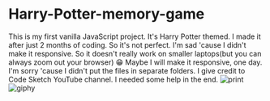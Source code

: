 # Harry-Potter-memory-game
This is my first vanilla JavaScript project. It's Harry Potter themed. I made it after just 2 months of coding. So it's not perfect. I'm sad 'cause I didn't make it responsive. So it doesn't really work on smaller laptops(but you can always zoom out your browser) 😁 Maybe I will make it responsive, one day. I'm sorry 'cause I didn't put the files in separate folders. I give credit to Code Sketch YouTube channel. I needed some help in the end.
![print](https://user-images.githubusercontent.com/47828314/54232673-80d65e00-450b-11e9-98a2-9bd51b5175d0.png)
![giphy](https://user-images.githubusercontent.com/47828314/54234506-8c2b8880-450f-11e9-9597-f1e86492283f.gif)
